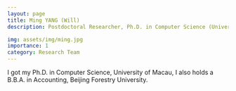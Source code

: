 ```yaml
---
layout: page
title: Ming YANG (Will)
description: Postdoctoral Researcher, Ph.D. in Computer Science (University of Macau)

img: assets/img/ming.jpg
importance: 1
category: Research Team
---
```


I got my Ph.D. in Computer Science, University of Macau, I also holds a B.B.A. in Accounting, Beijing Forestry University.






